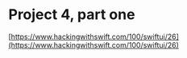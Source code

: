 # Project 4, part one

[https://www.hackingwithswift.com/100/swiftui/26](https://www.hackingwithswift.com/100/swiftui/26)
